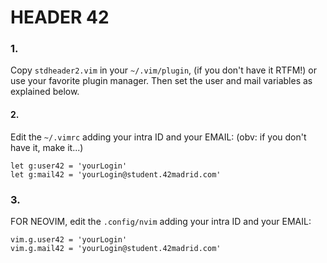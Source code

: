 # HEADER 42 
### 1.
Copy `stdheader2.vim` in your `~/.vim/plugin`, (if you don't have it RTFM!) or use your favorite plugin manager. Then set the user and mail variables as explained below.

#### 2.
Edit the  `~/.vimrc` adding your intra ID and your EMAIL:       (obv: if you don't have it, make it...)

```vim
let g:user42 = 'yourLogin'
let g:mail42 = 'yourLogin@student.42madrid.com'
```

### 3.
FOR NEOVIM, edit the  `.config/nvim` adding your intra ID and your EMAIL:

```vim
vim.g.user42 = 'yourLogin'
vim.g.mail42 = 'yourLogin@student.42madrid.com'
```
